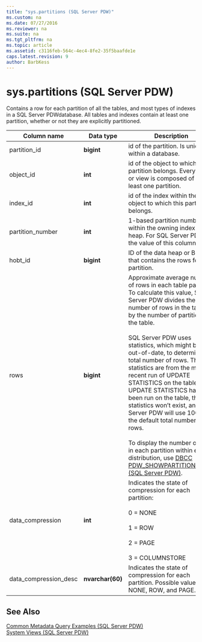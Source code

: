 ```yaml
---
title: "sys.partitions (SQL Server PDW)"
ms.custom: na
ms.date: 07/27/2016
ms.reviewer: na
ms.suite: na
ms.tgt_pltfrm: na
ms.topic: article
ms.assetid: c3116feb-564c-4ec4-8fe2-35f5baafde1e
caps.latest.revision: 9
author: BarbKess
---
```

# sys.partitions (SQL Server PDW)
Contains a row for each partition of all the tables, and most types of indexes in a SQL Server PDWdatabase. All tables and indexes contain at least one partition, whether or not they are explicitly partitioned.  
  
|Column name|Data type|Description|  
|---------------|-------------|---------------|  
|partition_id|**bigint**|id of the partition. Is unique within a database.|  
|object_id|**int**|id of the object to which this partition belongs. Every table or view is composed of at least one partition.|  
|index_id|**int**|id of the index within the object to which this partition belongs.|  
|partition_number|**int**|1-based partition number within the owning index or heap. For SQL Server PDW, the value of this column is 1.|  
|hobt_id|**bigint**|ID of the data heap or B-tree that contains the rows for this partition.|  
|rows|**bigint**|Approximate average number of rows in each table partition. To calculate this value, SQL Server PDW divides the number of rows in the table by the number of partitions in the table.<br /><br />SQL Server PDW uses statistics, which might be out-of-date, to determine the total number of rows. The statistics are from the most recent run of UPDATE STATISTICS on the table. If UPDATE STATISTICS has not been run on the table, the statistics won’t exist, and SQL Server PDW will use 1000 as the default total number of rows.<br /><br />To display the number of rows in each partition within each distribution, use [DBCC PDW_SHOWPARTITIONSTATS &#40;SQL Server PDW&#41;](../sqlpdw/dbcc-pdw-showpartitionstats-sql-server-pdw.md).|  
|data_compression|**int**|Indicates the state of compression for each partition:<br /><br />0 = NONE<br /><br />1 = ROW<br /><br />2 = PAGE<br /><br />3 = COLUMNSTORE|  
|data_compression_desc|**nvarchar(60)**|Indicates the state of compression for each partition. Possible values are NONE, ROW, and PAGE.|  
  
## See Also  
[Common Metadata Query Examples &#40;SQL Server PDW&#41;](../sqlpdw/common-metadata-query-examples-sql-server-pdw.md)  
[System Views &#40;SQL Server PDW&#41;](../sqlpdw/system-views-sql-server-pdw.md)  
  
